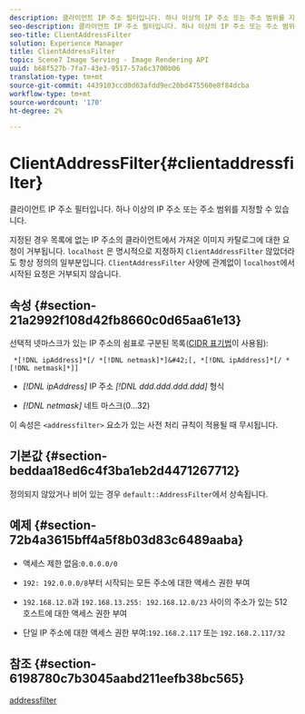 ```yaml
---
description: 클라이언트 IP 주소 필터입니다. 하나 이상의 IP 주소 또는 주소 범위를 지정할 수 있습니다.
seo-description: 클라이언트 IP 주소 필터입니다. 하나 이상의 IP 주소 또는 주소 범위를 지정할 수 있습니다.
seo-title: ClientAddressFilter
solution: Experience Manager
title: ClientAddressFilter
topic: Scene7 Image Serving - Image Rendering API
uuid: b68f527b-7fa7-43e3-9517-57a6c3700b06
translation-type: tm+mt
source-git-commit: 4439103ccd0d63afdd9ec20bd475560e8f84dcba
workflow-type: tm+mt
source-wordcount: '170'
ht-degree: 2%

---
```



# ClientAddressFilter{#clientaddressfilter}

클라이언트 IP 주소 필터입니다. 하나 이상의 IP 주소 또는 주소 범위를 지정할 수 있습니다.

지정된 경우 목록에 없는 IP 주소의 클라이언트에서 가져온 이미지 카탈로그에 대한 요청이 거부됩니다. `localhost` 은 명시적으로 지정하지  `ClientAddressFilter` 않았더라도 항상 정의의 일부분입니다. `ClientAddressFilter` 사양에 관계없이 `localhost`에서 시작된 요청은 거부되지 않습니다.

## 속성 {#section-21a2992f108d42fb8660c0d65aa61e13}

선택적 넷마스크가 있는 IP 주소의 쉼표로 구분된 목록([CIDR 표기법](https://en.wikipedia.org/wiki/Classless_Inter-Domain_Routing#CIDR_notation)이 사용됨):

` *[!DNL ipAddress]*[/ *[!DNL netmask]*]&#42;[, *[!DNL ipAddress]*[/ *[!DNL netmask]*]]`

* *[!DNL ipAddress]* IP 주소  *[!DNL ddd.ddd.ddd.ddd]* 형식

* *[!DNL netmask]* 네트 마스크(0...32)

이 속성은 `<addressfilter>` 요소가 있는 사전 처리 규칙이 적용될 때 무시됩니다.

## 기본값 {#section-beddaa18ed6c4f3ba1eb2d4471267712}

정의되지 않았거나 비어 있는 경우 `default::AddressFilter`에서 상속됩니다.

## 예제 {#section-72b4a3615bff4a5f8b03d83c6489aaba}

* 액세스 제한 없음:`0.0.0.0/0`
* `192: 192.0.0.0/8`부터 시작되는 모든 주소에 대한 액세스 권한 부여
* `192.168.12.0`과 `192.168.13.255: 192.168.12.0/23` 사이의 주소가 있는 512 호스트에 대한 액세스 권한 부여

* 단일 IP 주소에 대한 액세스 권한 부여:`192.168.2.117` 또는 `192.168.2.117/32`

## 참조 {#section-6198780c7b3045aabd211eefb38bc565}

[addressfilter](../../../../../ir-api/material-cat/image-rendering-api-ref/c-ir-material-catalog/c-ir-attributes-reference/r-ir-clientaddressfilter.md#reference-52a541cec0b0424faf263d1fb4946b5f)
